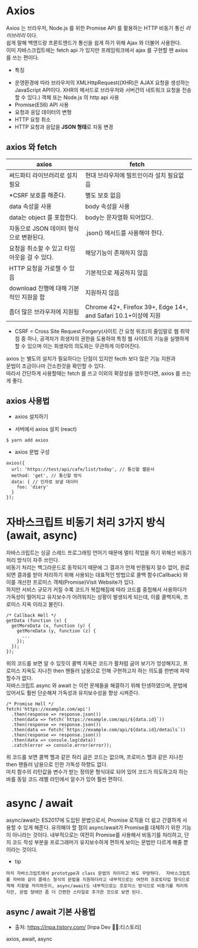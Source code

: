# Axios
Axios 는 브라우저, Node.js 를 위한 Promise API 를 활용하는 HTTP 비동기 통신 *라이브러리* 이다.  
쉽게 말해 백엔드랑 프론트엔드가 통신을 쉽게 하기 위해 Ajax 와 더불어 사용한다.  
이미 자바스크립트에는 fetch api 가 있지만 프레임워크에서 ajax 를 구현할 땐 axios 를 쓰는 편이다.

* 특징
- 운영환경에 따라 브라우저의 XMLHttpRequest((XHR)은 AJAX 요청을 생성하는 JavaScript API이다. XHR의 메서드로 브라우저와 서버간의 네트워크 요청을 전송할 수 있다.) 객체 또는 Node.js 의 http api 사용
- Promise(ES6) API 사용
- 요청과 응답 데이터의 변형
- HTTP 요청 취소 
- HTTP 요청과 응답을 **JSON 형태**로 자동 변경

## axios 와 fetch
|axios|fetch|
|---|---|
|써드파티 라이브러리로 설치 필요|현대 브라우저에 빌트인이라 설치 필요없음|
|*CSRF 보호를 해준다.|별도 보호 없음|
|data 속성을 사용|body 속성을 사용|
|data는 object 를 포함한다.|body는 문자열화 되어있다.|
|자동으로 JSON 데이터 형식으로 변환된다.|.json() 메서드를 사용해야 한다.|
|요청을 취소할 수 있고 타임아웃을 걸 수 있다.|해당기능이 존재하지 않음|
|HTTP 요청을 가로챌 수 있음|기본적으로 제공하지 않음|
|download 진행에 대해 기본적인 지원을 함|지원하지 않음|
|좀더 많은 브라우저에 지원됨|Chrome 42+, Firefox 39+, Edge 14+, and Safari 10.1+이상에 지원|

* CSRF = Cross Site Request Forgery(사이트 간 요청 위조)의 줄임말로 웹 취약점 중 하나, 공격자가 희생자의 권한을 도용하여 특정 웹 사이트의 기능을 실행하게 할 수 있으며 이는 희생자의 의도와는 무관하게 이루어진다.

axios 는 별도의 설치가 필요하다는 단점이 있지만 fecth 보다 많은 기능 지원과  
문법이 조금이나마 간소한것을 확인할 수 있다.  
따라서 간단하게 사용할때는 fetch 를 쓰고 이외의 확장성을 염두한다면, axios 를 쓰는게 좋다.

## axios 사용법
* axios 설치하기
- 서버에서 axios 설치 (react)
```
$ yarn add axios
```

* axios 문법 구성
```
axios({
  url: 'https://test/api/cafe/list/today', // 통신할 웹문서
  method: 'get', // 통신할 방식
  data: { // 인자로 보낼 데이터
    foo: 'diary'
  }
});
```

# 자바스크립트 비동기 처리 3가지 방식(await, async)
자바스크립트는 싱글 스레드 프로그래밍 언어기 때문에 멀티 작업을 하기 위해선 비동기 처리 방식이 자주 쓰인다.   
비동기 처리는 백그라운드로 동작되기 때문에 그 결과가 언제 반환될지 알수 없어, 완료되면 결과를 받아 처리하기 위해 사용되는 대표적인 방법으로 콜백 함수(Callback) 와 이를 개선한 프로미스 객체(Promise)Visit Website가 있다.   
하지만 서비스 규모가 커질 수록 코드가 복잡해짐에 따라 코드를 중첩해서 사용하다가 가독성이 떨어지고 유지보수가 어려워지는 상황이 발생되게 되는데, 이를 콜백지옥, 프로미스 지옥 이라고 불린다.

```
/* Callback Hell */
getData (function (x) {
  getMoreData (x, function (y) {
    getMoreData (y, function (z) {
      ...
    });
  });
});
```
위의 코드를 보면 알 수 있듯이 콜백 지옥은 코드가 활처럼 굽어 보기가 엉성해지고, 프로미스 지옥도 지나친 then 핸들러 남용으로 인해 구현하고자 하는 의도를 한번에 파악할수가 없다.  
자바스크립트 async 와 await 는 이런 문제들을 해결하기 위해 탄생하였으며, 문법에 있어서도 훨씬 단순해져 가독성과 유지보수성을 향상 시켜준다.
```
/* Promise Hell */
fetch('https://example.com/api')
  .then(response => response.json())
  .then(data => fetch(`https://example.com/api/${data.id}`))
  .then(response => response.json())
  .then(data => fetch(`https://example.com/api/${data.id}/details`))
  .then(response => response.json())
  .then(data => console.log(data))
  .catch(error => console.error(error));
```
위 코드를 보면 콜백 헬과 같은 허리 굽은 코드는 없으며, 프로미스 헬과 같은 지나친 then 핸들러 남용으로 인한 가독성 하향도 없다.   
마치 함수의 리턴값을 변수가 받는 정의문 형식대로 되어 있어 코드가 의도하고자 하는 바를 동일 코드 레벨 라인에서 알수가 있어 훨씬 편하다.  

# async / await
async/await는 ES2017에 도입된 문법으로서, Promise 로직을 더 쉽고 간결하게 사용할 수 있게 해준다. 유의해야 할 점이 async/await가 Promise를 대체하기 위한 기능이 아니라는 것이다. 내부적으로는 여전히 Promise를 사용해서 비동기를 처리하고, 단지 코드 작성 부분을 프로그래머가 유지보수하게 편하게 보이는 문법만 다르게 해줄 뿐이라는 것이다. 

* tip
```
마치 자바스크립트에서 prototype과 class 문법의 차이라고 봐도 무방하다.  자바스크립트를 자바와 같이 클래스 형식의 문법을 지원하더라고 내부적으로는 여전히 프로토타입 형식으로 객체 지향을 처리하듯이, async/await도 내부적으로는 프로미스 방식으로 비동기를 처리하지만, 문법 형태만 좀 더 간편한 스타일로 추가한 것으로 보면 된다.
```

## async / await 기본 사용법


* 출처: https://inpa.tistory.com/ [Inpa Dev 👨‍💻:티스토리]

axios, await, async